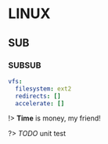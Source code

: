 # LINUX

## SUB

### SUBSUB

```yaml
vfs:
  filesystem: ext2
  redirects: []
  accelerate: []
```

!> **Time** is money, my friend!


?> *TODO* unit test
